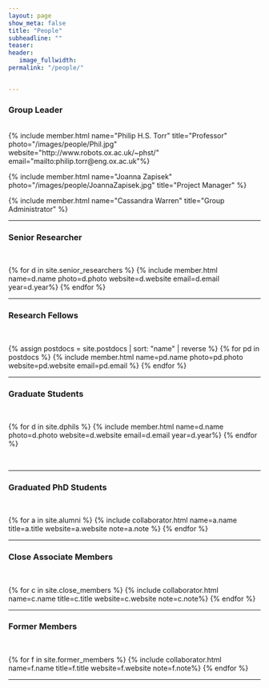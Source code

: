```yaml
---
layout: page
show_meta: false
title: "People"
subheadline: ""
teaser: 
header:
   image_fullwidth: 
permalink: "/people/"


---
```


<div class="row">

<h3 class="section-title">Group Leader</h3>
<br/>
{% include member.html name="Philip H.S. Torr" title="Professor" photo="/images/people/Phil.jpg" website="http://www.robots.ox.ac.uk/~phst/" email="mailto:philip.torr@eng.ox.ac.uk"%}

{% include member.html name="Joanna Zapisek" photo="/images/people/JoannaZapisek.jpg" title="Project Manager" %}

{% include member.html name="Cassandra Warren" title="Group Administrator" %}

<hr/>

<h3 class="medium-12 section-title" >Senior Researcher</h3>
<br/>

{% for d in site.senior_researchers %}
	{% include member.html name=d.name photo=d.photo website=d.website email=d.email year=d.year%}
{% endfor %}


<hr/>

<h3 class="medium-12 section-title">Research Fellows</h3>
<br/>

{% assign postdocs = site.postdocs | sort: "name" | reverse %}
{% for pd in postdocs %}
	{% include member.html name=pd.name photo=pd.photo website=pd.website email=pd.email %}
{% endfor %}



<hr/>

<h3 class="medium-12 section-title">Graduate Students</h3>
<br/>

{% for d in site.dphils %}
	{% include member.html name=d.name photo=d.photo website=d.website email=d.email year=d.year%}
{% endfor %}


<br/>
<hr/>

<h3 class="medium-12 section-title">Graduated PhD Students</h3>
<br/>

{% for a in site.alumni %}
	{% include collaborator.html name=a.name title=a.title website=a.website note=a.note %}
{% endfor %}
<br/>
<hr/>

<h3 class="medium-12 section-title">Close Associate Members</h3>
<br/>

{% for c in site.close_members %}
	{% include collaborator.html name=c.name title=c.title website=c.website note=c.note%}
{% endfor %}
<br/>
<hr/>


<h3 class="medium-12 section-title">Former Members</h3>
<br/>

{% for f in site.former_members %}
	{% include collaborator.html name=f.name title=f.title website=f.website note=f.note%}
{% endfor %}
<br/>
<hr/>
</div>


